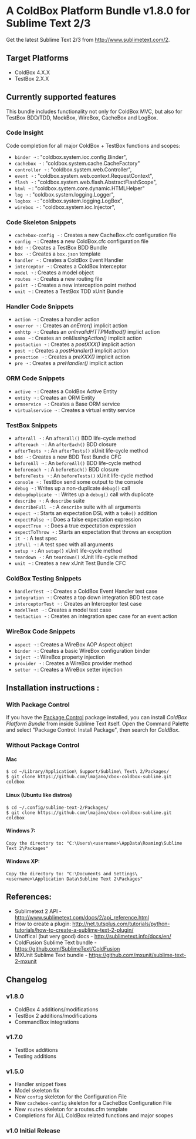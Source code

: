 # A ColdBox Platform Bundle v1.8.0 for Sublime Text 2/3

Get the latest Sublime Text 2/3 from http://www.sublimetext.com/2.

## Target Platforms
- ColdBox 4.X.X
- TestBox 2.X.X

## Currently supported features

This bundle includes functionality not only for ColdBox MVC, but also for TestBox BDD/TDD, MockBox, WireBox, CacheBox and LogBox.

### Code Insight
Code completion for all major ColdBox + TestBox functions and scopes:

- `binder ➝` : "coldbox.system.ioc.config.Binder",
- `cachebox ➝` : "coldbox.system.cache.CacheFactory"
- `controller ➝` : "coldbox.system.web.Controller",
- `event ➝` : "coldbox.system.web.context.RequestContext",
- `flash ➝` : "coldbox.system.web.flash.AbstractFlashScope",
- `html ➝` : "coldbox.system.core.dynamic.HTMLHelper"
- `log ➝` : "coldbox.system.logging.Logger",
- `logbox ➝` : "coldbox.system.logging.LogBox",
- `wirebox ➝` : "coldbox.system.ioc.Injector",

### Code Skeleton Snippets

- `cachebox-config ➝` : Creates a new CacheBox.cfc configuration file
- `config ➝` : Creates a new ColdBox.cfc configuration file
- `bdd ➝` : Creates a TestBox BDD Bundle
- `box ➝` : Creates a `box.json` template
- `handler ➝` : Creates a ColdBox Event Handler
- `interceptor ➝` : Creates a ColdBox Interceptor
- `model ➝` : Creates a model object
- `routes ➝` : Creates a new routing file
- `point ➝` : Creates a new interception point method
- `unit ➝` : Creates a TestBox TDD xUnit Bundle

### Handler Code Snippets

- `action ➝` : Creates a handler action
- `onerror ➝` : Creates an *onError()* implicit action 
- `onhttp ➝` : Creates an *onInvalidHTTPMethod()* implict action
- `onma ➝` : Creates an *onMissingAction()* implicit action 
- `postaction ➝` : Creates a *postXXX()* implicit action 
- `post ➝` : Creates a *postHandler()* implicit action 
- `preaction ➝` : Creates a *preXXX()* implicit action 
- `pre ➝` : Creates a *preHandler()* implicit action 

### ORM Code Snippets

- `active ➝` : Creates a ColdBox Active Entity
- `entity ➝` : Creates an ORM Entity
- `ormservice ➝` : Creates a Base ORM service
- `virtualservice ➝` : Creates a virtual entity service

### TestBox Snippets

- `afterAll ➝` : An `afterAll()` BDD life-cycle method
- `aftereach ➝` : An `afterEach()` BDD closure
- `afterTests ➝` : An `afterTests()` xUnit life-cycle method
- `bdd ➝` : Creates a new BDD Test Bundle CFC
- `beforeAll ➝` : An `beforeAll()` BDD life-cycle method
- `beforeeach ➝` : A `beforeEach()` BDD closure
- `beforeTests ➝` : An `beforeTests()` xUnit life-cycle method
- `console ➝` : TestBox send some output to the console
- `debug ➝` : Writes up a non-duplicate `debug()` call
- `debugduplicate ➝` : Writes up a `debug()` call with duplicate
- `describe ➝` : A `describe` suite
- `describeFull ➝` : A `describe` suite with all arguments
- `expect ➝` : Starts an expectation DSL with a `toBe()` addition
- `expectFalse ➝` : Does a false expectation expression
- `expectTrue ➝` : Does a true expectation expression
- `expectToThrow ➝` : Starts an expectation that throws an exception
- `it ➝` : A test spec
- `itFull ➝` : A test spec with all arguments
- `setup ➝` : An `setup()` xUnit life-cycle method
- `teardown ➝` : An `teardown()` xUnit life-cycle method
- `unit ➝` : Creates a new xUnit Test Bundle CFC

### ColdBox Testing Snippets

- `handlerTest ➝` : Creates a ColdBox Event Handler test case
- `integration ➝` : Creates a top down integration BDD test case
- `interceptorTest ➝` : Creates an Interceptor test case
- `modelTest ➝` : Creates a model test case
- `testaction ➝` : Creates an integration spec case for an event action

### WireBox Code Snippets

- `aspect ➝` : Creates a WireBox AOP Aspect object
- `binder ➝` : Creates a basic WireBox configuration binder
- `inject ➝` : WireBox property injection
- `provider ➝` : Creates a WireBox provider method
- `setter ➝` : Creates a WireBox setter injection

## Installation instructions : 

### With Package Control ###

If you have the [Package Control](http://wbond.net/sublime_packages/package_control) package installed, you can install *ColdBox Platform Bundle* from inside Sublime Text itself. Open the Command Palette and select "Package Control: Install Package", then search for *ColdBox*.

### Without Package Control ###

#### Mac 

    $ cd ~/Library/Application\ Support/Sublime\ Text\ 2/Packages/
    $ git clone https://github.com/lmajano/cbox-coldbox-sublime.git coldbox
    
#### Linux (Ubuntu like distros)

    $ cd ~/.config/sublime-text-2/Packages/
    $ git clone https://github.com/lmajano/cbox-coldbox-sublime.git coldbox

#### Windows 7:

    Copy the directory to: "C:\Users\<username>\AppData\Roaming\Sublime Text 2\Packages"

#### Windows XP:

    Copy the directory to: "C:\Documents and Settings\<username>\Application Data\Sublime Text 2\Packages"

## References:

- Sublimetext 2 API - http://www.sublimetext.com/docs/2/api_reference.html
- How to create a plugin: http://net.tutsplus.com/tutorials/python-tutorials/how-to-create-a-sublime-text-2-plugin/
- Unoffical (but very good) docs - http://sublimetext.info/docs/en/
- ColdFusion Sublime Text bundle - https://github.com/SublimeText/ColdFusion
- MXUnit Sublime Text bundle - https://github.com/mxunit/sublime-text-2-mxunit

## Changelog
### v1.8.0
- ColdBox 4 additions/modifications
- TestBox 2 additions/modifications
- CommandBox integrations

### v1.7.0
- TestBox additions
- Testing additions

### v1.5.0
- Handler snippet fixes
- Model skeleton fix
- New `config` skeleton for the Configuration File
- New `cachebox-config` skeleton for a CacheBox Configuration File
- New `routes` skeleton for a routes.cfm template
- Completions for ALL ColdBox related functions and major scopes

### v1.0 Initial Release